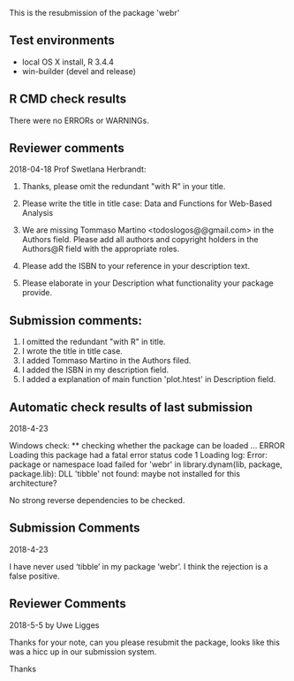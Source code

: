 This is the resubmission of the package 'webr'

## Test environments
* local OS X install, R 3.4.4
* win-builder (devel and release)

## R CMD check results
There were no ERRORs or WARNINGs.

## Reviewer comments

2018-04-18 Prof Swetlana Herbrandt:

1. Thanks, please omit the redundant "with R" in your title.

2. Please write the title in title case:
Data and Functions for Web-Based Analysis

3. We are missing Tommaso Martino <todoslogos@@gmail.com> in the Authors field. Please add all authors and copyright holders in the Authors@R field with the appropriate roles.

4. Please add the ISBN to your reference in your description text.

5. Please elaborate in your Description what functionality your package provide.

## Submission comments:

1. I omitted the redundant "with R" in title.
2. I wrote the title in title case.
3. I added Tommaso Martino in the Authors filed.
4. I added the ISBN in my description field.
5. I added a explanation of main function 'plot.htest' in Description field.

## Automatic check results of last submission

2018-4-23

Windows check:
** checking whether the package can be loaded ... ERROR
Loading this package had a fatal error status code 1
Loading log:
Error: package or namespace load failed for 'webr' in library.dynam(lib, package, package.lib):
 DLL 'tibble' not found: maybe not installed for this architecture?

No strong reverse dependencies to be checked.
 
## Submission Comments  

2018-4-23

I have never used ‘tibble’ in my package ‘webr’.
I think the rejection is a false positive.

## Reviewer Comments

2018-5-5 by Uwe Ligges

Thanks for your note, can you please resubmit the package, looks like this was a hicc up in our submission system.


Thanks
